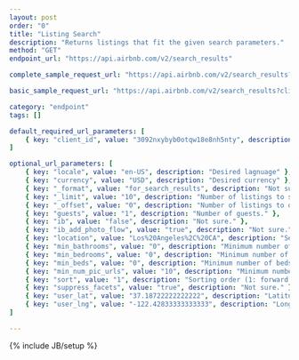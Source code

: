 ```yaml
---
layout: post
order: "0"
title: "Listing Search"
description: "Returns listings that fit the given search parameters."
method: "GET"
endpoint_url: "https://api.airbnb.com/v2/search_results"

complete_sample_request_url: "https://api.airbnb.com/v2/search_results?client_id=3092nxybyb0otqw18e8nh5nty&locale=en-US&currency=USD&_format=for_search_results&_limit=10&_offset=0&guests=1&ib=false&ib_add_photo_flow=true&location=Los%20Angeles%2C%20CA&min_bathrooms=0&min_bedrooms=0&min_beds=0&min_num_pic_urls=10&mobile_session_id=&sort=1&suppress_facets=true&user_lat=37.34722222222222&user_lng=-122.04833333333333"

basic_sample_request_url: "https://api.airbnb.com/v2/search_results?client_id=3092nxybyb0otqw18e8nh5nty"

category: "endpoint"
tags: []

default_required_url_parameters: [
	{ key: "client_id", value: "3092nxybyb0otqw18e8nh5nty", description: "API Key" }
]

optional_url_parameters: [
	{ key: "locale", value: "en-US", description: "Desired lagnuage" },
	{ key: "currency", value: "USD", description: "Desired currency" },
	{ key: "_format", value: "for_search_results", description: "Not sure what this is for." },
	{ key: "_limit", value: "10", description: "Number of listings to show at a time." },
	{ key: "_offset", value: "0", description: "Number of listings to offset in search." },
	{ key: "guests", value: "1", description: "Number of guests." },
	{ key: "ib", value: "false", description: "Not sure." },
	{ key: "ib_add_photo_flow", value: "true", description: "Not sure." },
	{ key: "location", value: "Los%20Angeles%2C%20CA", description: "Search by location name -- if unsure of lat/lng, etc." },
	{ key: "min_bathrooms", value: "0", description: "Minimum number of bathrooms." },
	{ key: "min_bedrooms", value: "0", description: "Minimum number of bedrooms." },
	{ key: "min_beds", value: "0", description: "Minimum number of beds." },
	{ key: "min_num_pic_urls", value: "10", description: "Minimum number of pictures." },
	{ key: "sort", value: "1", description: "Sorting order (1: forward order, 0: reverse order)." },
	{ key: "suppress_facets", value: "true", description: "Not sure." },
	{ key: "user_lat", value: "37.18722222222222", description: "Latitude search coordinate." },
	{ key: "user_lng", value: "-122.42833333333333", description: "Longitude search coordinate." }
]

---
```

{% include JB/setup %}
